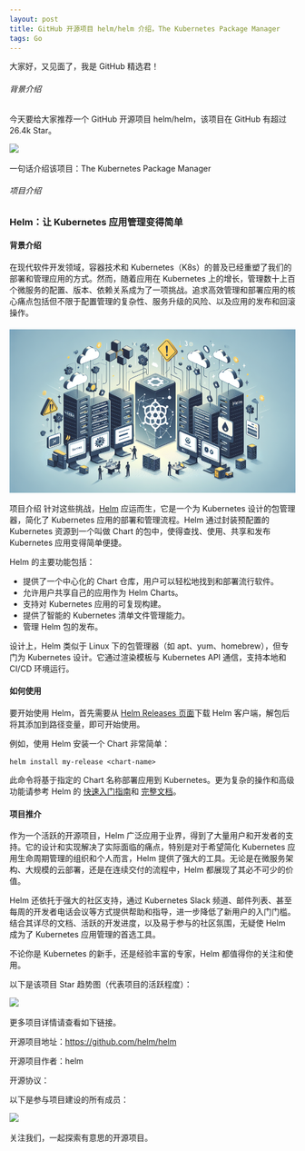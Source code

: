 ```yaml
---
layout: post
title: GitHub 开源项目 helm/helm 介绍，The Kubernetes Package Manager
tags: Go
---
```


大家好，又见面了，我是 GitHub 精选君！

###### 背景介绍

今天要给大家推荐一个 GitHub 开源项目 helm/helm，该项目在 GitHub 有超过 26.4k Star。

![](https://stats.deeptrain.net/repo/helm/helm/?theme=light)

一句话介绍该项目：The Kubernetes Package Manager





###### 项目介绍

### Helm：让 Kubernetes 应用管理变得简单

#### 背景介绍
在现代软件开发领域，容器技术和 Kubernetes（K8s）的普及已经重塑了我们的部署和管理应用的方式。然而，随着应用在 Kubernetes 上的增长，管理数十上百个微服务的配置、版本、依赖关系成为了一项挑战。追求高效管理和部署应用的核心痛点包括但不限于配置管理的复杂性、服务升级的风险、以及应用的发布和回滚操作。

#### 

![](https://raw.githubusercontent.com/ZhuPeng/pic/master/mac/compress_tmp-cdceb7f863065397e3164ebb0a9c8414.png)

项目介绍
针对这些挑战，[Helm](https://github.com/helm/helm) 应运而生，它是一个为 Kubernetes 设计的包管理器，简化了 Kubernetes 应用的部署和管理流程。Helm 通过封装预配置的 Kubernetes 资源到一个叫做 Chart 的包中，使得查找、使用、共享和发布 Kubernetes 应用变得简单便捷。

Helm 的主要功能包括：
- 提供了一个中心化的 Chart 仓库，用户可以轻松地找到和部署流行软件。
- 允许用户共享自己的应用作为 Helm Charts。
- 支持对 Kubernetes 应用的可复现构建。
- 提供了智能的 Kubernetes 清单文件管理能力。
- 管理 Helm 包的发布。

设计上，Helm 类似于 Linux 下的包管理器（如 apt、yum、homebrew），但专门为 Kubernetes 设计。它通过渲染模板与 Kubernetes API 通信，支持本地和 CI/CD 环境运行。

#### 如何使用
要开始使用 Helm，首先需要从 [Helm Releases 页面](https://github.com/helm/helm/releases/latest)下载 Helm 客户端，解包后将其添加到路径变量，即可开始使用。

例如，使用 Helm 安装一个 Chart 非常简单：

```shell
helm install my-release <chart-name>
```

此命令将基于指定的 Chart 名称部署应用到 Kubernetes。更为复杂的操作和高级功能请参考 Helm 的 [快速入门指南](https://helm.sh/docs/intro/quickstart/)和 [完整文档](https://helm.sh/docs/)。

#### 项目推介
作为一个活跃的开源项目，Helm 广泛应用于业界，得到了大量用户和开发者的支持。它的设计和实现解决了实际面临的痛点，特别是对于希望简化 Kubernetes 应用生命周期管理的组织和个人而言，Helm 提供了强大的工具。无论是在微服务架构、大规模的云部署，还是在连续交付的流程中，Helm 都展现了其必不可少的价值。

Helm 还依托于强大的社区支持，通过 Kubernetes Slack 频道、邮件列表、甚至每周的开发者电话会议等方式提供帮助和指导，进一步降低了新用户的入门门槛。结合其详尽的文档、活跃的开发进度，以及易于参与的社区氛围，无疑使 Helm 成为了 Kubernetes 应用管理的首选工具。

不论你是 Kubernetes 的新手，还是经验丰富的专家，Helm 都值得你的关注和使用。

以下是该项目 Star 趋势图（代表项目的活跃程度）：

![](https://api.star-history.com/svg?repos=helm/helm&type=Timeline)

更多项目详情请查看如下链接。

开源项目地址：https://github.com/helm/helm 

开源项目作者：helm

开源协议：

以下是参与项目建设的所有成员：

![](https://contrib.rocks/image?repo=helm/helm)

关注我们，一起探索有意思的开源项目。

